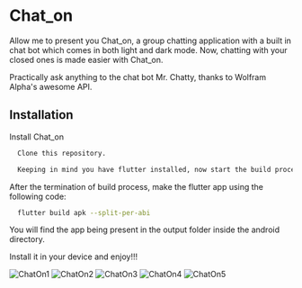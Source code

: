 
# Chat_on

Allow me to present you Chat_on, a group chatting application with a built in chat bot which
comes in both light and dark mode. Now, chatting with your closed ones is made easier with Chat_on.

Practically ask anything to the chat bot Mr. Chatty, thanks to Wolfram Alpha's awesome API.


## Installation

Install Chat_on

```bash
  Clone this repository.
```
    
```bash
  Keeping in mind you have flutter installed, now start the build process.
```

After the termination of build process, make the flutter app using the following code:

```bash
  flutter build apk --split-per-abi
```

You will find the app being present in the output folder inside the android directory.

Install it in your device and enjoy!!!

![ChatOn1](chaton1.jpeg)
![ChatOn2](chaton2.jpeg)
![ChatOn3](chaton3.jpeg)
![ChatOn4](Chaton4.jpeg)
![ChatOn5](chaton5.jpeg)
